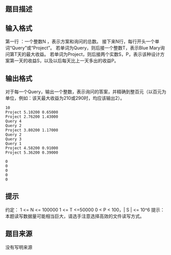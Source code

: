 


## 题目描述
## 输入格式
第一行 ：一个整数N ，表示方案和询问的总数。 接下来N行，每行开头一个单词“Query”或“Project”。 若单词为Query，则后接一个整数T，表示Blue Mary询问第T天的最大收益。 若单词为Project，则后接两个实数S，P，表示该种设计方案第一天的收益S，以及以后每天比上一天多出的收益P。
## 输出格式
对于每一个Query，输出一个整数，表示询问的答案，并精确到整百元（以百元为单位，例如：该天最大收益为210或290时，均应该输出2）。

```input1
10
Project 5.10200 0.65000
Project 2.76200 1.43000
Query 4
Query 2
Project 3.80200 1.17000
Query 2
Query 3
Query 1
Project 4.58200 0.91000
Project 5.36200 0.39000

```

```output1
0
0
0
0
0
```

## 提示
约定： 1 <= N <= 100000 1 <= T <=50000  0 < P < 100，| S | <= 10^6  提示：本题读写数据量可能相当巨大，请选手注意选择高效的文件读写方式。
## 题目来源
没有写明来源


